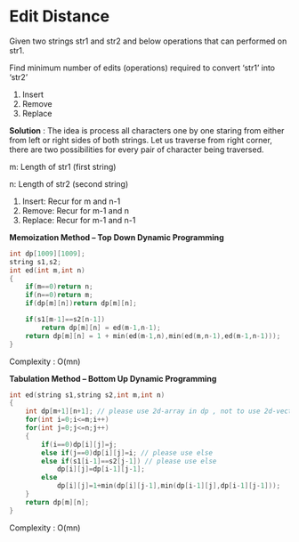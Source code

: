 # Edit Distance

Given two strings str1 and str2 and below operations that can performed on str1. 
    
Find minimum number of edits (operations) required to convert ‘str1’ into ‘str2’

1) Insert
2) Remove
3) Replace

**Solution** : 
The idea is process all characters one by one staring from either from left or right sides of both strings.
Let us traverse from right corner, there are two possibilities for every pair of character being traversed.
    
m: Length of str1 (first string)
    
n: Length of str2 (second string)
    

1) Insert: Recur for m and n-1
2) Remove: Recur for m-1 and n
3) Replace: Recur for m-1 and n-1

**Memoization Method – Top Down Dynamic Programming**
```cpp
int dp[1009][1009];
string s1,s2;
int ed(int m,int n)
{
    if(m==0)return n;
    if(n==0)return m;
    if(dp[m][n])return dp[m][n];

    if(s1[m-1]==s2[n-1])
        return dp[m][n] = ed(m-1,n-1);
    return dp[m][n] = 1 + min(ed(m-1,n),min(ed(m,n-1),ed(m-1,n-1)));
}
```
Complexity : O(mn)

**Tabulation Method – Bottom Up Dynamic Programming**
```cpp
int ed(string s1,string s2,int m,int n)
{
    int dp[m+1][n+1]; // please use 2d-array in dp , not to use 2d-vector , because 2d-vector is slower
    for(int i=0;i<=m;i++)
    for(int j=0;j<=n;j++)
    {
        if(i==0)dp[i][j]=j;
        else if(j==0)dp[i][j]=i; // please use else
        else if(s1[i-1]==s2[j-1]) // please use else
            dp[i][j]=dp[i-1][j-1];
        else
            dp[i][j]=1+min(dp[i][j-1],min(dp[i-1][j],dp[i-1][j-1]));
    }
    return dp[m][n];
}
```
Complexity : O(mn)
